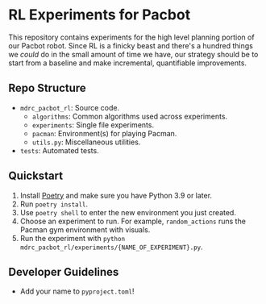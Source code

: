 # RL Experiments for Pacbot
This repository contains experiments for the high level planning portion of our
Pacbot robot. Since RL is a finicky beast and there's a hundred things we
_could_ do in the small amount of time we have, our strategy should be to start
from a baseline and make incremental, quantifiable improvements.
## Repo Structure
- `mdrc_pacbot_rl`: Source code.
    - `algorithms`: Common algorithms used across experiments.
    - `experiments`: Single file experiments.
    - `pacman`: Environment(s) for playing Pacman.
    - `utils.py`: Miscellaneous utilities.
- `tests`: Automated tests.
## Quickstart
1. Install [Poetry](https://python-poetry.org/) and make sure you have Python 3.9 or later.
2. Run `poetry install`.
3. Use `poetry shell` to enter the new environment you just created.
4. Choose an experiment to run. For example, `random_actions` runs the Pacman gym environment with visuals.
5. Run the experiment with `python mdrc_pacbot_rl/experiments/{NAME_OF_EXPERIMENT}.py`.
## Developer Guidelines
- Add your name to `pyproject.toml`!